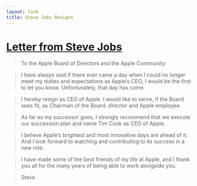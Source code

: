 ```yaml
---
layout: link
title: Steve Jobs Resigns
---
```


# [Letter from Steve Jobs][apple] #

>   To the Apple Board of Directors and the Apple Community:

>   I have always said if there ever came a day when I could no longer meet my duties and expectations as Apple’s CEO, I would be the first to let you know. Unfortunately, that day has come.

>   I hereby resign as CEO of Apple. I would like to serve, if the Board sees fit, as Chairman of the Board, director and Apple employee.

>   As far as my successor goes, I strongly recommend that we execute our succession plan and name Tim Cook as CEO of Apple.

>   I believe Apple’s brightest and most innovative days are ahead of it. And I look forward to watching and contributing to its success in a new role. 

>   I have made some of the best friends of my life at Apple, and I thank you all for the many years of being able to work alongside you.

>   Steve



[apple]: http://www.apple.com/pr/library/2011/08/24Letter-from-Steve-Jobs.html
    "Apple &mdash; Letter from Steve Jobs"